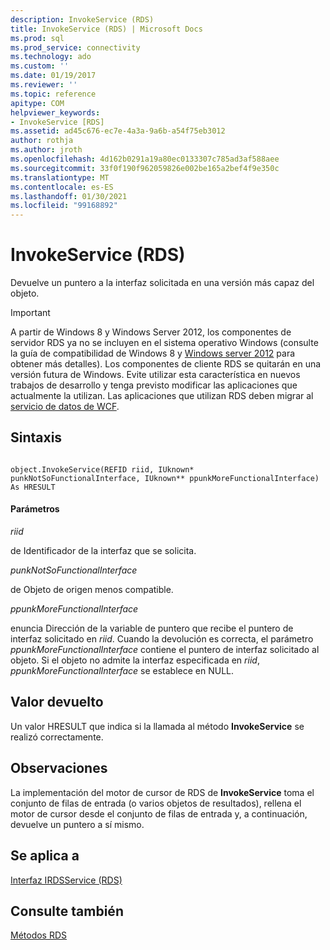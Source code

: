 ```yaml
---
description: InvokeService (RDS)
title: InvokeService (RDS) | Microsoft Docs
ms.prod: sql
ms.prod_service: connectivity
ms.technology: ado
ms.custom: ''
ms.date: 01/19/2017
ms.reviewer: ''
ms.topic: reference
apitype: COM
helpviewer_keywords:
- InvokeService [RDS]
ms.assetid: ad45c676-ec7e-4a3a-9a6b-a54f75eb3012
author: rothja
ms.author: jroth
ms.openlocfilehash: 4d162b0291a19a80ec0133307c785ad3af588aee
ms.sourcegitcommit: 33f0f190f962059826e002be165a2bef4f9e350c
ms.translationtype: MT
ms.contentlocale: es-ES
ms.lasthandoff: 01/30/2021
ms.locfileid: "99168892"
---
```

# <a name="invokeservice-rds"></a>InvokeService (RDS)
Devuelve un puntero a la interfaz solicitada en una versión más capaz del objeto.  
  
> [!IMPORTANT]
>  A partir de Windows 8 y Windows Server 2012, los componentes de servidor RDS ya no se incluyen en el sistema operativo Windows (consulte la guía de compatibilidad de Windows 8 y [Windows server 2012](https://www.microsoft.com/download/details.aspx?id=27416) para obtener más detalles). Los componentes de cliente RDS se quitarán en una versión futura de Windows. Evite utilizar esta característica en nuevos trabajos de desarrollo y tenga previsto modificar las aplicaciones que actualmente la utilizan. Las aplicaciones que utilizan RDS deben migrar al  [servicio de datos de WCF](/dotnet/framework/wcf/).  
  
## <a name="syntax"></a>Sintaxis  
  
```  
  
object.InvokeService(REFID riid, IUknown* punkNotSoFunctionalInterface, IUknown** ppunkMoreFunctionalInterface) As HRESULT  
```  
  
#### <a name="parameters"></a>Parámetros  
 *riid*  
  
 de Identificador de la interfaz que se solicita.  
  
 *punkNotSoFunctionalInterface*  
  
 de Objeto de origen menos compatible.  
  
 *ppunkMoreFunctionalInterface*  
  
 enuncia Dirección de la variable de puntero que recibe el puntero de interfaz solicitado en *riid*. Cuando la devolución es correcta, el parámetro *ppunkMoreFunctionalInterface* contiene el puntero de interfaz solicitado al objeto. Si el objeto no admite la interfaz especificada en *riid*, *ppunkMoreFunctionalInterface* se establece en NULL.  
  
## <a name="return-value"></a>Valor devuelto  
 Un valor HRESULT que indica si la llamada al método **InvokeService** se realizó correctamente.  
  
## <a name="remarks"></a>Observaciones  
 La implementación del motor de cursor de RDS de **InvokeService** toma el conjunto de filas de entrada (o varios objetos de resultados), rellena el motor de cursor desde el conjunto de filas de entrada y, a continuación, devuelve un puntero a sí mismo.  
  
## <a name="applies-to"></a>Se aplica a  
 [Interfaz IRDSService (RDS)](./irdsservice-interface-rds.md)  
  
## <a name="see-also"></a>Consulte también  
 [Métodos RDS](./rds-methods.md)